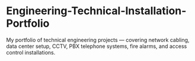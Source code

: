# Engineering-Technical-Installation-Portfolio
My portfolio of technical engineering projects — covering network cabling, data center setup, CCTV, PBX telephone systems, fire alarms, and access control installations.
